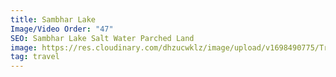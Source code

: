 ```yaml
---
title: Sambhar Lake
Image/Video Order: "47"
SEO: Sambhar Lake Salt Water Parched Land
image: https://res.cloudinary.com/dhzucwklz/image/upload/v1698490775/Travel/_SBS0627_gwr0qh.jpg
tag: travel
---
```


